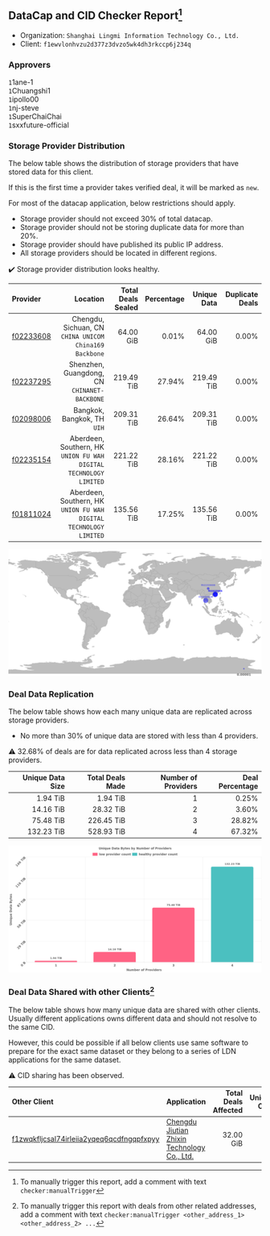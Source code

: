 ## DataCap and CID Checker Report[^1]
 - Organization: `Shanghai Lingmi Information Technology Co., Ltd.`
 - Client: `f1ewvlonhvzu2d377z3dvzo5wk4dh3rkccp6j234q`
### Approvers
`1`1ane-1<br/>`1`Chuangshi1<br/>`1`ipollo00<br/>`1`nj-steve<br/>`1`SuperChaiChai<br/>`1`sxxfuture-official

### Storage Provider Distribution
The below table shows the distribution of storage providers that have stored data for this client.

If this is the first time a provider takes verified deal, it will be marked as `new`.

For most of the datacap application, below restrictions should apply.
 - Storage provider should not exceed 30% of total datacap.
 - Storage provider should not be storing duplicate data for more than 20%.
 - Storage provider should have published its public IP address.
 - All storage providers should be located in different regions.

✔️ Storage provider distribution looks healthy.

| Provider                                              |                                                             Location | Total Deals Sealed | Percentage | Unique Data | Duplicate Deals |
| :---------------------------------------------------- | -------------------------------------------------------------------: | -----------------: | ---------: | ----------: | --------------: |
| [f02233608](https://filfox.info/en/address/f02233608) |            Chengdu, Sichuan, CN<br/>`CHINA UNICOM China169 Backbone` |          64.00 GiB |      0.01% |   64.00 GiB |           0.00% |
| [f02237295](https://filfox.info/en/address/f02237295) |                      Shenzhen, Guangdong, CN<br/>`CHINANET-BACKBONE` |         219.49 TiB |     27.94% |  219.49 TiB |           0.00% |
| [f02098006](https://filfox.info/en/address/f02098006) |                                       Bangkok, Bangkok, TH<br/>`UIH` |         209.31 TiB |     26.64% |  209.31 TiB |           0.00% |
| [f02235154](https://filfox.info/en/address/f02235154) | Aberdeen, Southern, HK<br/>`UNION FU WAH DIGITAL TECHNOLOGY LIMITED` |         221.22 TiB |     28.16% |  221.22 TiB |           0.00% |
| [f01811024](https://filfox.info/en/address/f01811024) | Aberdeen, Southern, HK<br/>`UNION FU WAH DIGITAL TECHNOLOGY LIMITED` |         135.56 TiB |     17.25% |  135.56 TiB |           0.00% |

<img src="https://raw.githubusercontent.com/data-preservation-programs/filplus-checker-assets/main/filecoin-project/filecoin-plus-large-datasets/issues/1485/1692459726856.png"/>

### Deal Data Replication
The below table shows how each many unique data are replicated across storage providers.

- No more than 30% of unique data are stored with less than 4 providers.

⚠️ 32.68% of deals are for data replicated across less than 4 storage providers.

| Unique Data Size | Total Deals Made | Number of Providers | Deal Percentage |
| ---------------: | ---------------: | ------------------: | --------------: |
|         1.94 TiB |         1.94 TiB |                   1 |           0.25% |
|        14.16 TiB |        28.32 TiB |                   2 |           3.60% |
|        75.48 TiB |       226.45 TiB |                   3 |          28.82% |
|       132.23 TiB |       528.93 TiB |                   4 |          67.32% |

<img src="https://raw.githubusercontent.com/data-preservation-programs/filplus-checker-assets/main/filecoin-project/filecoin-plus-large-datasets/issues/1485/1692459727614.png"/>

### Deal Data Shared with other Clients[^3]
The below table shows how many unique data are shared with other clients.
Usually different applications owns different data and should not resolve to the same CID.

However, this could be possible if all below clients use same software to prepare for the exact same dataset or they belong to a series of LDN applications for the same dataset.

⚠️ CID sharing has been observed.

| Other Client                                                                                                          | Application                                                                                                                   | Total Deals Affected | Unique CIDs | Approvers                                     |
| :-------------------------------------------------------------------------------------------------------------------- | :---------------------------------------------------------------------------------------------------------------------------- | -------------------: | ----------: | :-------------------------------------------- |
| [f1zwqkfljcsal74irleiia2yqeq6qcdfngqpfxpyy](https://filfox.info/en/address/f1zwqkfljcsal74irleiia2yqeq6qcdfngqpfxpyy) | [Chengdu Jiutian Zhixin Technology Co\., Ltd\.](https://github.com/filecoin-project/filecoin-plus-large-datasets/issues/1517) |            32.00 GiB |           1 | `1`cryptowhizzard<br/>`1`GaryGJG<br/>`1`zcfil |

[^1]: To manually trigger this report, add a comment with text `checker:manualTrigger`

[^2]: Deals from those addresses are combined into this report as they are specified with `checker:manualTrigger`

[^3]: To manually trigger this report with deals from other related addresses, add a comment with text `checker:manualTrigger <other_address_1> <other_address_2> ...`

